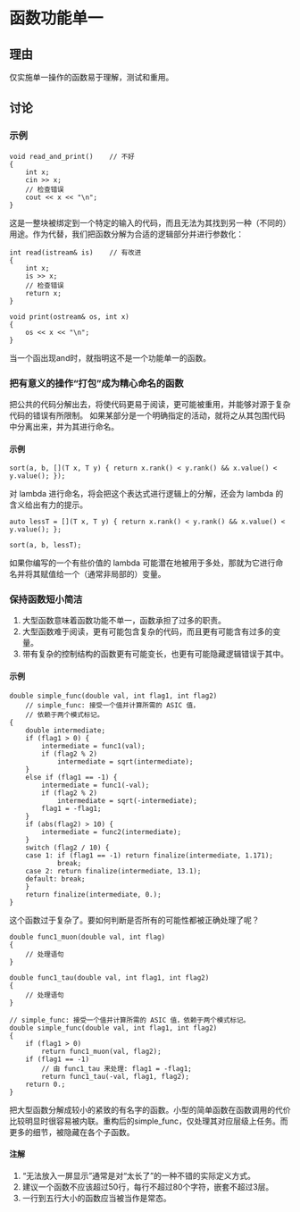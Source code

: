 <h1>函数功能单一</h1>

<h2>理由</h2>

仅实施单一操作的函数易于理解，测试和重用。

<h2>讨论</h2>

<h3>示例</h3>

    void read_and_print()    // 不好
    {
        int x;
        cin >> x;
        // 检查错误
        cout << x << "\n";
    }

这是一整块被绑定到一个特定的输入的代码，而且无法为其找到另一种（不同的）用途。作为代替，我们把函数分解为合适的逻辑部分并进行参数化：

    int read(istream& is)    // 有改进
    {
        int x;
        is >> x;
        // 检查错误
        return x;
    }

    void print(ostream& os, int x)
    {
        os << x << "\n";
    }

当一个函出现and时，就指明这不是一个功能单一的函数。

<h3>把有意义的操作“打包”成为精心命名的函数</h3>

把公共的代码分解出去，将使代码更易于阅读，更可能被重用，并能够对源于复杂代码的错误有所限制。 如果某部分是一个明确指定的活动，就将之从其包围代码中分离出来，并为其进行命名。

<h4>示例</h4>

    sort(a, b, [](T x, T y) { return x.rank() < y.rank() && x.value() < y.value(); });

对 lambda 进行命名，将会把这个表达式进行逻辑上的分解，还会为 lambda 的含义给出有力的提示。

    auto lessT = [](T x, T y) { return x.rank() < y.rank() && x.value() < y.value(); };

    sort(a, b, lessT);

如果你编写的一个有些价值的 lambda 可能潜在地被用于多处，那就为它进行命名并将其赋值给一个（通常非局部的）变量。

<h3>保持函数短小简洁</h3>

1. 大型函数意味着函数功能不单一，函数承担了过多的职责。
2. 大型函数难于阅读，更有可能包含复杂的代码，而且更有可能含有过多的变量。
3. 带有复杂的控制结构的函数更有可能变长，也更有可能隐藏逻辑错误于其中。

<h4>示例</h4>

    double simple_func(double val, int flag1, int flag2)
        // simple_func: 接受一个值并计算所需的 ASIC 值，
        // 依赖于两个模式标记。
    {
        double intermediate;
        if (flag1 > 0) {
            intermediate = func1(val);
            if (flag2 % 2)
                intermediate = sqrt(intermediate);
        }
        else if (flag1 == -1) {
            intermediate = func1(-val);
            if (flag2 % 2)
                intermediate = sqrt(-intermediate);
            flag1 = -flag1;
        }
        if (abs(flag2) > 10) {
            intermediate = func2(intermediate);
        }
        switch (flag2 / 10) {
        case 1: if (flag1 == -1) return finalize(intermediate, 1.171);
                break;
        case 2: return finalize(intermediate, 13.1);
        default: break;
        }
        return finalize(intermediate, 0.);
    }

这个函数过于复杂了。要如何判断是否所有的可能性都被正确处理了呢？

    double func1_muon(double val, int flag)
    {
        // 处理语句
    }

    double func1_tau(double val, int flag1, int flag2)
    {
        // 处理语句
    }

    // simple_func: 接受一个值并计算所需的 ASIC 值，依赖于两个模式标记。
    double simple_func(double val, int flag1, int flag2)
    {
        if (flag1 > 0)
            return func1_muon(val, flag2);
        if (flag1 == -1)
            // 由 func1_tau 来处理: flag1 = -flag1;
            return func1_tau(-val, flag1, flag2);
        return 0.;
    }

把大型函数分解成较小的紧致的有名字的函数。小型的简单函数在函数调用的代价比较明显时很容易被内联。重构后的simple_func，仅处理其对应层级上任务。而更多的细节，被隐藏在各个子函数。

<h4>注解</h4>

1. “无法放入一屏显示”通常是对“太长了”的一种不错的实际定义方式。
2. 建议一个函数不应该超过50行，每行不超过80个字符，嵌套不超过3层。
3. 一行到五行大小的函数应当被当作是常态。